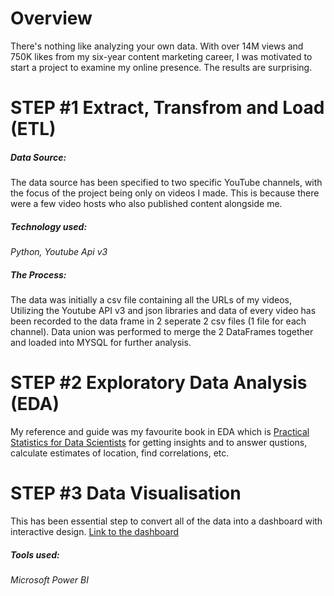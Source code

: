 # Overview
There's nothing like analyzing your own data. With over 14M views and 750K likes from my six-year content marketing career, I was motivated to start a project to examine my online presence. The results are surprising. 

# STEP #1 Extract, Transfrom and Load (ETL)
##### Data Source: 
The data source has been specified to two specific YouTube channels, with the focus of the project being only on videos I made. This is because there were a few video hosts who also published content alongside me.

##### Technology used: 
_Python, Youtube Api v3_

##### The Process: 
The data was initially a csv file containing all the URLs of my videos, Utilizing the Youtube API v3 and json libraries and data of every video has been recorded to the data frame in 2 seperate 2 csv files (1 file for each channel). Data union was performed to merge the 2 DataFrames together and loaded into MYSQL for further analysis.

# STEP #2 Exploratory Data Analysis (EDA)
My reference and guide was my favourite book in EDA which is [Practical Statistics for Data Scientists] for getting insights and to answer qustions, calculate estimates of location, find correlations, etc.

# STEP #3 Data Visualisation
This has been essential step to convert all of the data into a dashboard with interactive design.
[Link to the dashboard]
##### Tools used: 
_Microsoft Power BI_




   [Practical Statistics for Data Scientists]: <https://www.oreilly.com/library/view/practical-statistics-for/9781491952955/>
   [Link to the dashboard]: <https://app.powerbi.com/reportEmbed?reportId=aa940a2d-1651-4efd-92e2-bbed4174ce35&autoAuth=true&embeddedDemo=true>

